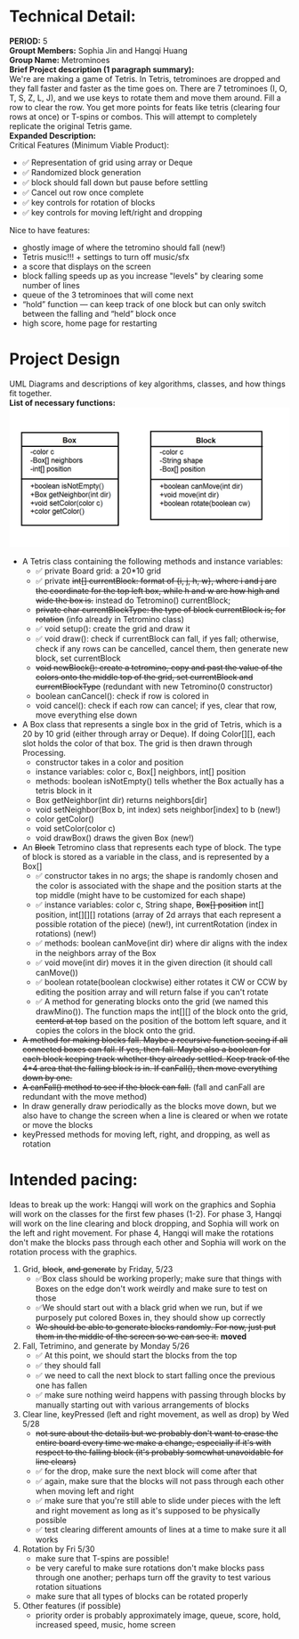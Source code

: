 
# Technical Detail:

**PERIOD:** 5\
**Groupt Members:** Sophia Jin and Hangqi Huang\
**Group Name:** Metrominoes \
**Brief Project description (1 paragraph summary):**\
We're are making a game of Tetris. In Tetris, tetrominoes are dropped and they fall faster and faster as the time goes on. There are 7 tetrominoes (I, O, T, S, Z, L, J), and we use keys to rotate them and move them around. Fill a row to clear the row. You get more points for feats like tetris (clearing four rows at once) or T-spins or combos. This will attempt to completely replicate the original Tetris game.\
**Expanded Description:**\
Critical Features (Minimum Viable Product):
- ✅ Representation of grid using array or Deque
- ✅ Randomized block generation
- ✅ block should fall down but pause before settling
- ✅ Cancel out row once complete
- ✅ key controls for rotation of blocks
- ✅ key controls for moving left/right and dropping

Nice to have features:
- ghostly image of where the tetromino should fall (new!)
- Tetris music!!! + settings to turn off music/sfx
- a score that displays on the screen
- block falling speeds up as you increase "levels" by clearing some number of lines
- queue of the 3 tetrominoes that will come next
- “hold” function — can keep track of one block but can only switch between the falling and “held” block once
- high score, home page for restarting

     
# Project Design

UML Diagrams and descriptions of key algorithms, classes, and how things fit together.\
**List of necessary functions:**
![Alt text](umldiagram.png?raw=true "Title" ) 
- A Tetris class containing the following methods and instance variables:
     - ✅ private Board grid: a 20*10 grid
     - ✅ private ~~int[] currentBlock: format of {i, j, h, w}, where i and j are the coordinate for the top left box, while h and w are how high and wide the box is.~~ instead do Tetromino() currentBlock;
     - ~~private char currentBlockType: the type of block currentBlock is; for rotation~~ (info already in Tetromino class)
     - ✅ void setup(): create the grid and draw it
     - ✅ void draw(): check if currentBlock can fall, if yes fall; otherwise, check if any rows can be cancelled, cancel them, then generate new block, set currentBlock
     - ~~void newBlock(): create a tetromino, copy and past the value of the colors onto the middle top of the grid, set currentBlock and currentBlockType~~ (redundant with new Tetromino(0 constructor)
     - boolean canCancel(): check if row is colored in
     - void cancel(): check if each row can cancel; if yes, clear that row, move everything else down
- A Box class that represents a single box in the grid of Tetris, which is a 20 by 10 grid (either through array or Deque). If doing Color[][], each slot holds the color of that box. The grid is then drawn through Processing.
     - constructor takes in a color and position
     - instance variables: color c, Box[] neighbors, int[] position
     - methods: boolean isNotEmpty() tells whether the Box actually has a tetris block in it
     - Box getNeighbor(int dir) returns neighbors[dir]
     - void setNeighbor(Box b, int index) sets neighbor[index] to b (new!) 
     - color getColor()
     - void setColor(color c)
     - void drawBox() draws the given Box (new!)
- An ~~Block~~ Tetromino class that represents each type of block. The type of block is stored as a variable in the class, and is represented by a Box[]
     - ✅ constructor takes in no args; the shape is randomly chosen and the color is associated with the shape and the position starts at the top middle (might have to be customized for each shape)
     - ✅ instance variables: color c, String shape, ~~Box[] position~~ int[] position, int[][][] rotations (array of 2d arrays that each represent a possible rotation of the piece) (new!), int currentRotation (index in rotations) (new!)
     - ✅ methods: boolean canMove(int dir) where dir aligns with the index in the neighbors array of the Box
     - ✅ void move(int dir) moves it in the given direction (it should call canMove())
     - ✅ boolean rotate(boolean clockwise) either rotates it CW or CCW by editing the position array and will return false if you can't rotate
     - ✅ A method for generating blocks onto the grid (we named this drawMino()). The function maps the int[][] of the block onto the grid, ~~centerd at top~~ based on the position of the bottom left square, and it copies the colors in the block onto the grid.
- ~~A method for making blocks fall. ~~Maybe a recursive function seeing if all connected boxes can fall. If yes, then fall. Maybe also a boolean for each block keeping track whether they already settled.~~ Keep track of the 4*4 area that the falling block is in. If canFall(), then move everything down by one.~~
- ~~A canFall() method to see if the block can fall.~~ (fall and canFall are redundant with the move method)
- In draw generally draw periodically as the blocks move down, but we also have to change the screen when a line is cleared or when we rotate or move the blocks
- keyPressed methods for moving left, right, and dropping, as well as rotation


    
# Intended pacing:
Ideas to break up the work: Hangqi will work on the graphics and Sophia will work on the classes for the first few phases (1-2). For phase 3, Hangqi will work on the line clearing and block dropping, and Sophia will work on the left and right movement. For phase 4, Hangqi will make the rotations don't make the blocks pass through each other and Sophia will work on the rotation process with the graphics.
1. Grid, ~~block~~, ~~and generate~~ by Friday, 5/23
     - ✅Box class should be working properly; make sure that things with Boxes on the edge don't work weirdly and make sure to test on those
     - ✅We should start out with a black grid when we run, but if we purposely put colored Boxes in, they should show up correctly
     - ~~We should be able to generate blocks randomly. For now, just put them in the middle of the screen so we can see it.~~ **moved**
2. Fall, Tetrimino, and generate by Monday 5/26
     - ✅ At this point, we should start the blocks from the top
     - ✅ they should fall
     - ✅ we need to call the next block to start falling once the previous one has fallen
     - ✅ make sure nothing weird happens with passing through blocks by manually starting out with various arrangements of blocks
3. Clear line, keyPressed (left and right movement, as well as drop) by Wed 5/28
    - ~~not sure about the details but we probably don't want to erase the entire board every time we make a change, especially if it's with respect to the falling block (it's probably somewhat unavoidable for line clears)~~
    - ✅ for the drop, make sure the next block will come after that
    - ✅ again, make sure that the blocks will not pass through each other when moving left and right
    - ✅ make sure that you're still able to slide under pieces with the left and right movement as long as it's supposed to be physically possible
    - ✅ test clearing different amounts of lines at a time to make sure it all works
4. Rotation by Fri 5/30
    - make sure that T-spins are possible!
    - be very careful to make sure rotations don't make blocks pass through one another; perhaps turn off the gravity to test various rotation situations
    - make sure that all types of blocks can be rotated properly
5. Other features (if possible)
   - priority order is probably approximately image, queue, score, hold, increased speed, music, home screen

